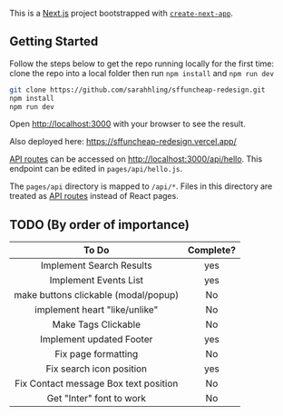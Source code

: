 This is a [Next.js](https://nextjs.org/) project bootstrapped with [`create-next-app`](https://github.com/vercel/next.js/tree/canary/packages/create-next-app).

## Getting Started

Follow the steps below to get the repo running locally for the first time:
clone the repo into a local folder then run `npm install` and `npm run dev`

```bash
git clone https://github.com/sarahhling/sffuncheap-redesign.git
npm install
npm run dev
```

Open [http://localhost:3000](http://localhost:3000) with your browser to see the result.

Also deployed here: https://sffuncheap-redesign.vercel.app/

[API routes](https://nextjs.org/docs/api-routes/introduction) can be accessed on [http://localhost:3000/api/hello](http://localhost:3000/api/hello). This endpoint can be edited in `pages/api/hello.js`.

The `pages/api` directory is mapped to `/api/*`. Files in this directory are treated as [API routes](https://nextjs.org/docs/api-routes/introduction) instead of React pages.

## TODO (By order of importance)

|                 To Do                 | Complete? |
| :-----------------------------------: | :-------: |
|       Implement Search Results        |    yes    |
|         Implement Events List         |    yes    |
| make buttons clickable (modal/popup)  |    No     |
|     implement heart "like/unlike"     |    No     |
|          Make Tags Clickable          |    No     |
|       Implement updated Footer        |    yes    |
|          Fix page formatting          |    No     |
|       Fix search icon position        |    yes    |
| Fix Contact message Box text position |    No     |
|       Get "Inter" font to work        |    No     |
